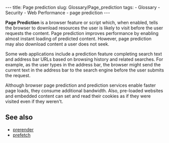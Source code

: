 --- title: Page prediction slug: Glossary/Page\_prediction tags: - Glossary - Security - Web Performance - page prediction ---

**Page Prediction** is a browser feature or script which, when enabled, tells the browser to download resources the user is likely to visit before the user requests the content. Page prediction improves performance by enabling almost instant loading of predicted content. However, page prediction may also download content a user does not seek.

Some web applications include a prediction feature completing search text and address bar URLs based on browsing history and related searches. For example, as the user types in the address bar, the browser might send the current text in the address bar to the search engine before the user submits the request.

Although browser page prediction and prediction services enable faster page loads, they consume additional bandwidth. Also, pre-loaded websites and embedded content can set and read their cookies as if they were visited even if they weren't.

See also
--------

-   [prerender](/en-US/docs/Glossary/prerender)
-   [prefetch](/en-US/docs/Glossary/Prefetch)
